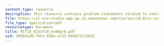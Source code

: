```yaml
---
content_type: resource
description: This resource contains problem statements related to average work balance.
file: https://ol-ocw-studio-app-qa.s3.amazonaws.com/courses/18-01sc-single-variable-calculus-fall-2010/505691d67652838ea71566b872225032_MIT18_01SCF10_ex60prb.pdf
file_type: application/pdf
resourcetype: Document
title: MIT18_01SCF10_ex60prb.pdf
uid: 505691d6-7652-838e-a715-66b872225032
---
```

